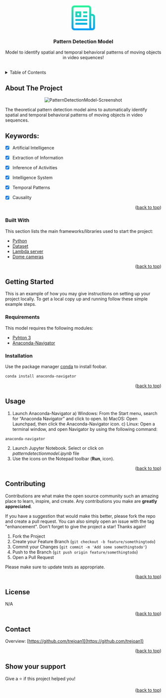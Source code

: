 <a name="readme-top"></a>

<div align="center">
  <a>
    <img src="images/logo.png" alt="Logo" width="80" height="80">
  </a>

  <h3 align="center">Pattern Detection Model</h3>

  <p align="center">
    Model to identify spatial and temporal behavioral patterns of moving objects in video sequences!
    <br />
    <br />
  </p>
</div>

<!-- TABLE OF CONTENTS -->
<details>
  <summary>Table of Contents</summary>
  <ol>
    <li>
      <a href="#about-the-project">About The Project</a>
      <ul>
        <li><a href="#built-with">Built With</a></li>
      </ul>
    </li>
    <li>
      <a href="#getting-started">Getting Started</a>
      <ul>
        <li><a href="#requirements">Requirements</a></li>
        <li><a href="#installation">Installation</a></li>
      </ul>
    </li>
    <li><a href="#usage">Usage</a></li>
    <li><a href="#contributing">Contributing</a></li>
    <li><a href="#license">License</a></li>
    <li><a href="#contact">Contact</a></li>
    <li><a href="#showyoursupport">Show your support</a></li>
  </ol>
</details>

<!-- ABOUT THE PROJECT -->
## About The Project

<div align="center">
  <a>
    <img src="images/screenshot.png" alt="PatternDetectionModel-Screenshot" width="600" height="400">
  </a>
</div>

The theoretical pattern detection model aims to automatically identify spatial and temporal behavioral patterns of moving objects in video sequences.

## Keywords:

- [x] Artificial Intelligence
- [x] Extraction of Information
- [x] Inference of Activities
- [x] Intelligence System
- [x] Temporal Patterns
- [x] Causality


<p align="right">(<a href="#readme-top">back to top</a>)</p>


### Built With

This section lists the main frameworks/libraries used to start the project:

* [Python](https://www.python.org)
* [Dataset](./Featureextraction/HDV_0056)
* [Lambda server](https://lambdalabs.com)
* [Dome cameras](https://www.vivotek.com/products/network-cameras/speed-dome-cameras)

<p align="right">(<a href="#readme-top">back to top</a>)</p>

<!-- GETTING STARTED -->
## Getting Started

This is an example of how you may give instructions on setting up your project locally.
To get a local copy up and running follow these simple example steps.

### Requirements

This model requires the following modules:

- [Pyhton 3](https://www.python.org/downloads/)
- [Anaconda-Navigator](https://docs.anaconda.com/free/anaconda/install/)

### Installation

Use the package manager [conda](https://conda.io/projects/conda/en/latest/commands/install.html) to install foobar.

```bash
conda install anaconda-navigator
```

<p align="right">(<a href="#readme-top">back to top</a>)</p>

## Usage

1. Launch Anaconda-Navigator
    a) Windows: From the Start menu, search for “Anaconda Navigator” and click to open.
    b) MacOS: Open Launchpad, then click the Anaconda-Navigator icon.
    c) Linux: Open a terminal window, and open Navigator by using the following command:
```
anaconda-navigator
```
2. Launch Jupyter Notebook. Select or click on *patterndetectionmodel.ipynb* file
3. Use the icons on the Notepad toolbar (**Run**, icon).

<p align="right">(<a href="#readme-top">back to top</a>)</p>

## Contributing

Contributions are what make the open source community such an amazing place to learn, inspire, and create. Any contributions you make are **greatly appreciated**.

If you have a suggestion that would make this better, please fork the repo and create a pull request. You can also simply open an issue with the tag "enhancement".
Don't forget to give the project a star! Thanks again!

1. Fork the Project
2. Create your Feature Branch (`git checkout -b feature/somethingtodo`)
3. Commit your Changes (`git commit -m 'Add some somethingtodo'`)
4. Push to the Branch (`git push origin feature/somethingtodo`)
5. Open a Pull Request

Please make sure to update tests as appropriate.

<p align="right">(<a href="#readme-top">back to top</a>)</p>

## License

N/A

<p align="right">(<a href="#readme-top">back to top</a>)</p>

<!-- CONTACT -->
## Contact

Overview: [https://github.com/trejoan1](https://github.com/trejoan1)

<p align="right">(<a href="#readme-top">back to top</a>)</p>

## Show your support

Give a ⭐️ if this project helped you!

<p align="right">(<a href="#readme-top">back to top</a>)</p>